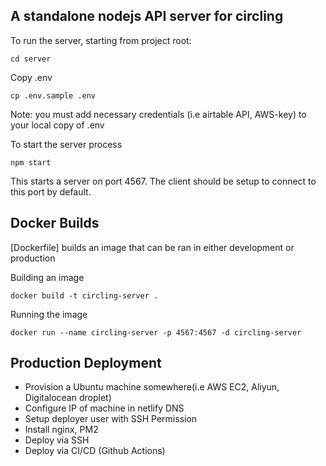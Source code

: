 ## A standalone nodejs API server for circling

To run the server, starting from project root:

```
cd server
```

Copy .env
```
cp .env.sample .env
```

Note: you must add necessary credentials (i.e airtable API, AWS-key) to your local copy of .env

To start the server process

```
npm start
```

This starts a server on port 4567. The client should be setup to connect to this port by default.


## Docker Builds

[Dockerfile] builds an image that can be ran in either development or production

Building an image

```
docker build -t circling-server .
```

Running the image

```
docker run --name circling-server -p 4567:4567 -d circling-server
```

## Production Deployment

* Provision a Ubuntu machine somewhere(i.e AWS EC2, Aliyun, Digitalocean droplet)
* Configure IP of machine in netlify DNS
* Setup deployer user with SSH Permission
* Install nginx, PM2
* Deploy via SSH
* Deploy via CI/CD (Github Actions)
